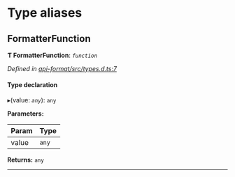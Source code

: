 

# Type aliases

<a id="formatterfunction"></a>

##  FormatterFunction

**Ƭ FormatterFunction**: *`function`*

*Defined in [api-format/src/types.d.ts:7](https://github.com/polkadot-js/api/blob/ef78f2a/packages/api-format/src/types.d.ts#L7)*

#### Type declaration
▸(value: *`any`*): `any`

**Parameters:**

| Param | Type |
| ------ | ------ |
| value | `any` |

**Returns:** `any`

___

